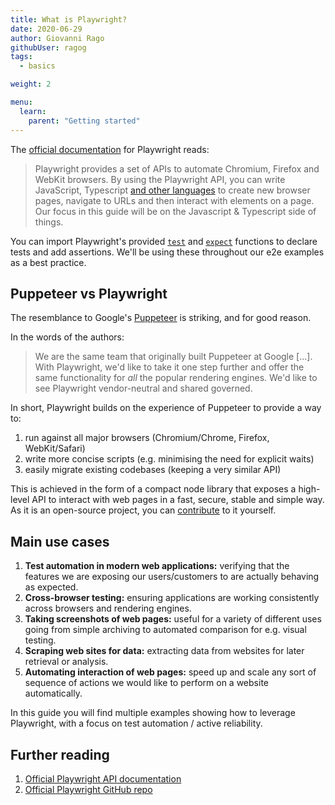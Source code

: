 ```yaml
---
title: What is Playwright?
date: 2020-06-29
author: Giovanni Rago
githubUser: ragog
tags:
  - basics

weight: 2

menu:
  learn:
    parent: "Getting started"
---
```


The [official documentation](https://playwright.dev/) for Playwright reads:

> Playwright provides a set of APIs to automate Chromium, Firefox and WebKit browsers. By using the Playwright API, you can write JavaScript, Typescript [and other languages](https://playwright.dev/docs/languages) to create new browser pages, navigate to URLs and then interact with elements on a page. Our focus in this guide will be on the Javascript & Typescript side of things. 

You can import Playwright's provided [`test`](https://playwright.dev/docs/api/class-test) and [`expect`](https://jestjs.io/docs/expect) functions to declare tests and add assertions. We'll be using these throughout our e2e examples as a best practice. 
<!-- more -->
## Puppeteer vs Playwright

The resemblance to Google's [Puppeteer](/learn/headless/basics-puppeteer-intro) is striking, and for good reason.

In the words of the authors:

> We are the same team that originally built Puppeteer at Google [...]. With Playwright, we'd like to take it one step further and offer the same functionality for *all* the popular rendering engines. We'd like to see Playwright vendor-neutral and shared governed.

In short, Playwright builds on the experience of Puppeteer to provide a way to:
1. run against all major browsers (Chromium/Chrome, Firefox, WebKit/Safari)
2. write more concise scripts (e.g. minimising the need for explicit waits)
3. easily migrate existing codebases (keeping a very similar API)

This is achieved in the form of a compact node library that exposes a high-level API to interact with web pages in a fast, secure, stable and simple way. As it is an open-source project, you can [contribute](https://github.com/microsoft/playwright/blob/master/CONTRIBUTING.md) to it yourself.

## Main use cases
1. **Test automation in modern web applications:** verifying that the features we are exposing our users/customers to are actually behaving as expected.
2. **Cross-browser testing:** ensuring applications are working consistently across browsers and rendering engines.
3. **Taking screenshots of web pages:** useful for a variety of different uses going from simple archiving to automated comparison for e.g. visual testing.
4. **Scraping web sites for data:** extracting data from websites for later retrieval or analysis.
5. **Automating interaction of web pages:** speed up and scale any sort of sequence of actions we would like to perform on a website automatically.

In this guide you will find multiple examples showing how to leverage Playwright, with a focus on test automation / active reliability.

## Further reading
1. [Official Playwright API documentation](https://playwright.dev/)
2. [Official Playwright GitHub repo](https://github.com/microsoft/playwright)
